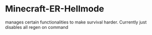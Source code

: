 # Minecraft-ER-Hellmode
manages certain functionalities to make survival harder. Currently just disables all regen on command
